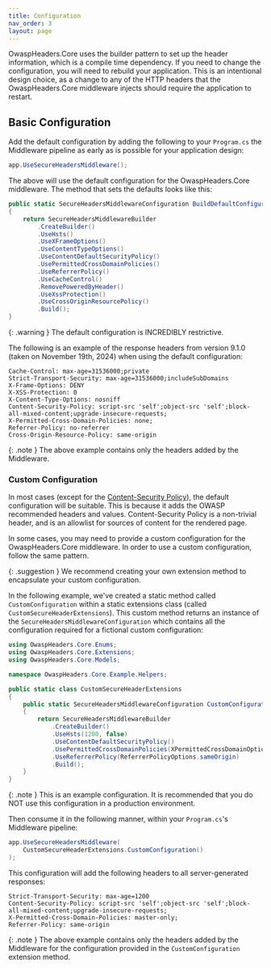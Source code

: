 ```yaml
---
title: Configuration
nav_order: 3
layout: page
---
```


OwaspHeaders.Core uses the builder pattern to set up the header information, which is a compile time dependency. If you need
to change the configuration, you will need to rebuild your application. This is an intentional design choice, as a change
to any of the HTTP headers that the OwaspHeaders.Core middleware injects should require the application to restart.

## Basic Configuration

Add the default configuration by adding the following to your `Program.cs` the Middleware pipeline as early as is
possible for your application design:

```csharp
app.UseSecureHeadersMiddleware();
```

The above will use the default configuration for the OwaspHeaders.Core middleware. The method that sets the defaults looks
like this:

```csharp
public static SecureHeadersMiddlewareConfiguration BuildDefaultConfiguration() 
{ 
    return SecureHeadersMiddlewareBuilder 
        .CreateBuilder() 
        .UseHsts() 
        .UseXFrameOptions() 
        .UseContentTypeOptions() 
        .UseContentDefaultSecurityPolicy() 
        .UsePermittedCrossDomainPolicies() 
        .UseReferrerPolicy() 
        .UseCacheControl() 
        .RemovePoweredByHeader() 
        .UseXssProtection() 
        .UseCrossOriginResourcePolicy() 
        .Build(); 
} 
```

{: .warning }
The default configuration is INCREDIBLY restrictive.

The following is an example of the response headers from version 9.1.0 (taken on November 19th, 2024) when using the
default configuration: 

```plaintext
Cache-Control: max-age=31536000;private
Strict-Transport-Security: max-age=31536000;includeSubDomains
X-Frame-Options: DENY
X-XSS-Protection: 0
X-Content-Type-Options: nosniff
Content-Security-Policy: script-src 'self';object-src 'self';block-all-mixed-content;upgrade-insecure-requests;
X-Permitted-Cross-Domain-Policies: none;
Referrer-Policy: no-referrer
Cross-Origin-Resource-Policy: same-origin
```

{: .note }
The above example contains only the headers added by the Middleware.

### Custom Configuration

In most cases (except for the [Content-Security Policy](./Content-Security-Policy)), the default configuration will
be suitable. This is because it adds the OWASP recommended headers and values. Content-Security Policy is a non-trivial
header, and is an allowlist for sources of content for the rendered page.

In some cases, you may need to provide a custom configuration for the OwaspHeaders.Core middleware. In order to use a
custom configuration, follow the same pattern.

{: .suggestion }
We recommend creating your own extension method to encapsulate your custom configuration.

In the following example, we've created a static method called `CustomConfiguration` within a static extensions class
(called `CustomSecureHeaderExtensions`). This custom method returns an instance of the `SecureHeadersMiddlewareConfiguration`
which contains all the configuration required for a fictional custom configuration:

``` csharp
using OwaspHeaders.Core.Enums;
using OwaspHeaders.Core.Extensions;
using OwaspHeaders.Core.Models;

namespace OwaspHeaders.Core.Example.Helpers;

public static class CustomSecureHeaderExtensions
{
    public static SecureHeadersMiddlewareConfiguration CustomConfiguration()
    {
        return SecureHeadersMiddlewareBuilder
            .CreateBuilder()
            .UseHsts(1200, false)
            .UseContentDefaultSecurityPolicy()
            .UsePermittedCrossDomainPolicies(XPermittedCrossDomainOptionValue.masterOnly)
            .UseReferrerPolicy(ReferrerPolicyOptions.sameOrigin)
            .Build();
    }
}
```

{: .note }
This is an example configuration. It is recommended that you do NOT use this configuration in a production environment.

Then consume it in the following manner, within your `Program.cs`'s Middleware pipeline:

```csharp
app.UseSecureHeadersMiddleware(
    CustomSecureHeaderExtensions.CustomConfiguration()
);
```

This configuration will add the following headers to all server-generated responses:

```plaintext
Strict-Transport-Security: max-age=1200
Content-Security-Policy: script-src 'self';object-src 'self';block-all-mixed-content;upgrade-insecure-requests;
X-Permitted-Cross-Domain-Policies: master-only;
Referrer-Policy: same-origin
```

{: .note }
The above example contains only the headers added by the Middleware for the configuration provided in the
`CustomConfiguration` extension method.
